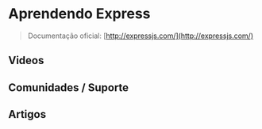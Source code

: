 # Aprendendo Express

> Documentação oficial: [http://expressjs.com/](http://expressjs.com/)

## Videos

## Comunidades / Suporte

## Artigos
